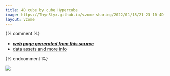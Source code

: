 ```yaml
---
title: 4D cube by cube Hypercube
image: https://ThynStyx.github.io/vzome-sharing/2022/01/18/21-23-10-4D-cube-by-cube-Hypercube/4D-cube-by-cube-Hypercube.png
layout: vzome
---
```


{% comment %}
 - [***web page generated from this source***][post]
 - [data assets and more info][github]

[post]: <https://ThynStyx.github.io/vzome-sharing/2022/01/18/4D-cube-by-cube-Hypercube-21-23-10.html>
[github]: <https://github.com/ThynStyx/vzome-sharing/tree/main/2022/01/18/21-23-10-4D-cube-by-cube-Hypercube/>
{% endcomment %}

<vzome-viewer style="width: 100%; height: 65vh;"
       src="https://ThynStyx.github.io/vzome-sharing/2022/01/18/21-23-10-4D-cube-by-cube-Hypercube/4D-cube-by-cube-Hypercube.vZome" >
  <img src="https://ThynStyx.github.io/vzome-sharing/2022/01/18/21-23-10-4D-cube-by-cube-Hypercube/4D-cube-by-cube-Hypercube.png" />
</vzome-viewer>